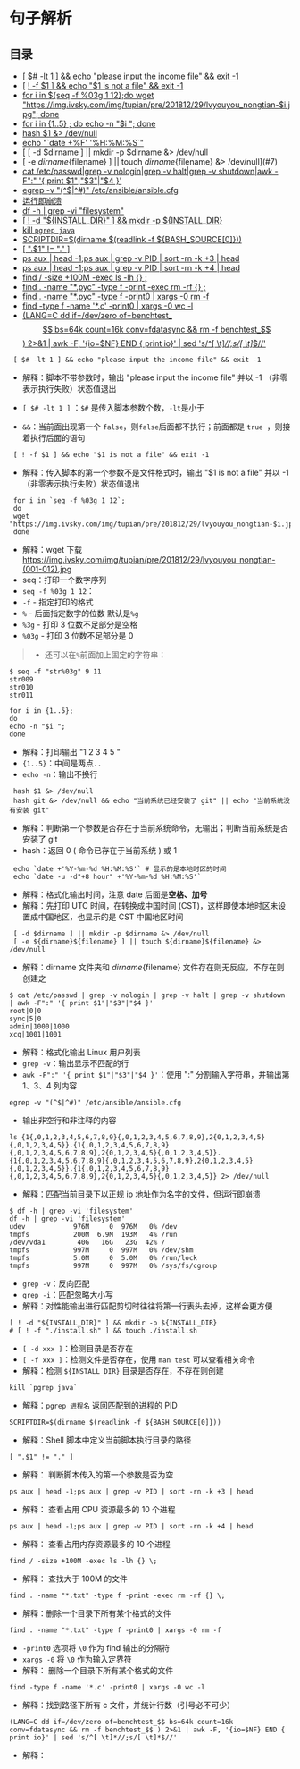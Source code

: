 # 句子解析

## 目录
* [ [ $# -lt 1 ] && echo "please input the income file" && exit -1](#1)
* [ [ ! -f $1 ] && echo "$1 is not a file" && exit -1](#2)
* [for i in ${seq -f %03g 1 12};do wget "https://img.ivsky.com/img/tupian/pre/201812/29/lvyouyou_nongtian-$i.jpg"; done](#3)
* [for i in {1..5} ; do echo -n "$i "; done](#4)
* [ hash $1 &> /dev/null](#5)
* [ echo "\`date +%F' '%H:%M:%S\`" ](#6)
* [ [ -d $dirname ] || mkdir -p $dirname &> /dev/null<br/>
* [ -e ${dirname}${filename} ] || touch ${dirname}${filename} &> /dev/null](#7)
* [cat /etc/passwd|grep -v nologin|grep -v halt|grep -v shutdown|awk -F":" '{ print $1"|"$3"|"$4 }'](#8)
* [egrep -v "(^$|^#)" /etc/ansible/ansible.cfg](#9)
* [运行即崩溃](#10)
* [df -h | grep -vi "filesystem"](#11)
* [[ ! -d "${INSTALL_DIR}" ] && mkdir -p ${INSTALL_DIR}](#12)
* [kill `pgrep java`](#13)
* [SCRIPTDIR=$(dirname $(readlink -f ${BASH_SOURCE[0]}))](#14)
* [ [ ".$1" != "." ] ](#15)
* [ps aux | head -1;ps aux | grep -v PID | sort -rn -k +3 | head](#16)
* [ps aux | head -1;ps aux | grep -v PID | sort -rn -k +4 | head](#17)
* [find / -size +100M -exec ls -lh {} \;](#18)
* [find . -name "*.pyc" -type f -print -exec rm -rf {} \;](#19)
* [find . -name "*.pyc" -type f -print0 | xargs -0 rm -f](#20)
* [find -type f -name '*.c' -print0 | xargs -0 wc -l](#21)
* [(LANG=C dd if=/dev/zero of=benchtest_$$ bs=64k count=16k conv=fdatasync && rm -f benchtest_$$ ) 2>&1 | awk -F, '{io=$NF} END { print io}' | sed 's/^[ \t]*//;s/[ \t]*$//'](#22)


 <span id = "1"></span>
``` shell 
 [ $# -lt 1 ] && echo "please input the income file" && exit -1
```

* 解释：脚本不带参数时，输出 "please input the income file" 并以 -1 （非零表示执行失败）状态值退出
* `[ $# -lt 1 ]` ：`$#` 是传入脚本参数个数，`-lt`是小于
* `&&`：当前面出现第一个 `false`，则`false`后面都不执行；前面都是  `true `，则接着执行后面的语句

  <span id = "2"></span>
``` shell
 [ ! -f $1 ] && echo "$1 is not a file" && exit -1
```
* 解释：传入脚本的第一个参数不是文件格式时，输出 "$1 is not a file" 并以 -1 （非零表示执行失败）状态值退出

  <span id = "3"></span>
``` shell
 for i in `seq -f %03g 1 12`;
 do 
 wget "https://img.ivsky.com/img/tupian/pre/201812/29/lvyouyou_nongtian-$i.jpg"; 
 done
```

* 解释：wget 下载 https://img.ivsky.com/img/tupian/pre/201812/29/lvyouyou_nongtian-(001-012).jpg
* seq：打印一个数字序列
* `seq -f %03g 1 12`：
 * `-f` -  指定打印的格式
 * `%` -  后面指定数字的位数 默认是`%g`
 * `%3g` - 打印 3 位数不足部分是空格
 * `%03g` - 打印 3 位数不足部分是 0

>* 还可以在`%`前面加上固定的字符串：

``` shell
$ seq -f "str%03g" 9 11
str009
str010
str011
```

 <span id = "4"></span>
``` shell
for i in {1..5}; 
do 
echo -n "$i "; 
done
```
* 解释：打印输出 "1 2 3 4 5 "
* `{1..5}`：中间是两点`..`
* `echo -n`：输出不换行

<span id = "5"></span>

```
 hash $1 &> /dev/null
 hash git &> /dev/null && echo "当前系统已经安装了 git" || echo "当前系统没有安装 git"

```

* 解释：判断第一个参数是否存在于当前系统命令，无输出；判断当前系统是否安装了 git
* hash：返回 0 ( 命令已存在于当前系统 ) 或 1

<span id = "6"></span>

```
 echo `date +'%Y-%m-%d %H:%M:%S'` # 显示的是本地时区的时间
 echo `date -u -d"+8 hour" +'%Y-%m-%d %H:%M:%S'` 
```

* 解释：格式化输出时间，注意 date 后面是**空格、加号**
* 解释：先打印 UTC 时间，在转换成中国时间 (CST)，这样即使本地时区未设置成中国地区，也显示的是 CST 中国地区时间


<span id = "7"></span>

```
 [ -d $dirname ] || mkdir -p $dirname &> /dev/null
 [ -e ${dirname}${filename} ] || touch ${dirname}${filename} &> /dev/null 
```

* 解释：dirname 文件夹和 ${dirname}${filename} 文件存在则无反应，不存在则创建之

<span id = "8"></span>

``` shell
$ cat /etc/passwd | grep -v nologin | grep -v halt | grep -v shutdown | awk -F":" '{ print $1"|"$3"|"$4 }'
root|0|0
sync|5|0
admin|1000|1000
xcq|1001|1001
```
* 解释：格式化输出 Linux 用户列表
* `grep -v`：输出显示不匹配的行
* `awk -F":" '{ print $1"|"$3"|"$4 }'`：使用 ":" 分割输入字符串，并输出第 1、3、4 列内容

<span id = "9"></span>

```
egrep -v "(^$|^#)" /etc/ansible/ansible.cfg
```
* 输出非空行和非注释的内容

<span id = "10"></span>

```
ls {1{,0,1,2,3,4,5,6,7,8,9}{,0,1,2,3,4,5,6,7,8,9},2{0,1,2,3,4,5}{,0,1,2,3,4,5}}.{1{,0,1,2,3,4,5,6,7,8,9}{,0,1,2,3,4,5,6,7,8,9},2{0,1,2,3,4,5}{,0,1,2,3,4,5}}.{1{,0,1,2,3,4,5,6,7,8,9}{,0,1,2,3,4,5,6,7,8,9},2{0,1,2,3,4,5}{,0,1,2,3,4,5}}.{1{,0,1,2,3,4,5,6,7,8,9}{,0,1,2,3,4,5,6,7,8,9},2{0,1,2,3,4,5}{,0,1,2,3,4,5}} 2> /dev/null
```
* 解释：匹配当前目录下以正规 ip 地址作为名字的文件，但运行即崩溃

<span id = "11"></span>
``` shell
$ df -h | grep -vi 'filesystem'
df -h | grep -vi 'filesystem'
udev            976M     0  976M   0% /dev
tmpfs           200M  6.9M  193M   4% /run
/dev/vda1        40G   16G   23G  42% /
tmpfs           997M     0  997M   0% /dev/shm
tmpfs           5.0M     0  5.0M   0% /run/lock
tmpfs           997M     0  997M   0% /sys/fs/cgroup
```
* `grep -v`：反向匹配
* `grep -i`：匹配忽略大小写
* 解释：对性能输出进行匹配剪切时往往将第一行表头去掉，这样会更方便

<span id = "12"></span>
``` shell
[ ! -d "${INSTALL_DIR}" ] && mkdir -p ${INSTALL_DIR}
# [ ! -f "./install.sh" ] && touch ./install.sh
```

* `[ -d xxx ]`：检测目录是否存在
* `[ -f xxx ]`：检测文件是否存在，使用 `man test` 可以查看相关命令
* 解释：检测 `${INSTALL_DIR}` 目录是否存在，不存在则创建

<span id = "13"></span>
``` shell
kill `pgrep java`
```
* 解释：`pgrep 进程名` 返回匹配到的进程的 PID

<span id = "14"></span>
``` shell
SCRIPTDIR=$(dirname $(readlink -f ${BASH_SOURCE[0]}))
```
* 解释：Shell 脚本中定义当前脚本执行目录的路径

<span id = "15"></span>
``` shell
[ ".$1" != "." ]
```
* 解释： 判断脚本传入的第一个参数是否为空

<span id = "16"></span>
``` shell
ps aux | head -1;ps aux | grep -v PID | sort -rn -k +3 | head
```
* 解释： 查看占用 CPU 资源最多的 10 个进程

<span id = "17"></span>
``` shell
ps aux | head -1;ps aux | grep -v PID | sort -rn -k +4 | head
```
* 解释： 查看占用内存资源最多的 10 个进程

<span id = "18"></span>
``` shell
find / -size +100M -exec ls -lh {} \;
```
* 解释： 查找大于 100M 的文件

<span id = "19"></span>
``` shell
find . -name "*.txt" -type f -print -exec rm -rf {} \;
```
* 解释：删除一个目录下所有某个格式的文件

<span id = "20"></span>
``` shell
find . -name "*.txt" -type f -print0 | xargs -0 rm -f
```
* `-print0` 选项将 `\0` 作为 find 输出的分隔符
* `xargs -0` 将 `\0` 作为输入定界符
* 解释： 删除一个目录下所有某个格式的文件

<span id = "21"></span>
``` shell
find -type f -name '*.c' -print0 | xargs -0 wc -l
```
* 解释：找到路径下所有 c 文件，并统计行数（引号必不可少）

<span id = "22"></span>
``` shell
(LANG=C dd if=/dev/zero of=benchtest_$$ bs=64k count=16k conv=fdatasync && rm -f benchtest_$$ ) 2>&1 | awk -F, '{io=$NF} END { print io}' | sed 's/^[ \t]*//;s/[ \t]*$//'
```
* 解释：


